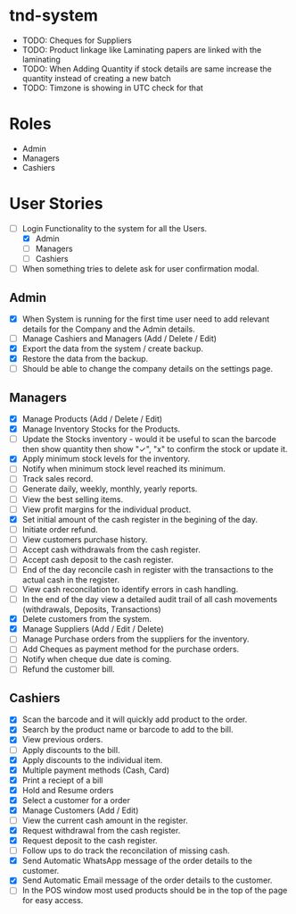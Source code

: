 # tnd-system

-   TODO: Cheques for Suppliers
-   TODO: Product linkage like Laminating papers are linked with the laminating
-   TODO: When Adding Quantity if stock details are same increase the quantity instead of creating a new batch
-   TODO: Timzone is showing in UTC check for that

# Roles

-   Admin
-   Managers
-   Cashiers

# User Stories

-   [ ] Login Functionality to the system for all the Users.
    -   [x] Admin
    -   [ ] Managers
    -   [ ] Cashiers
-   [ ] When something tries to delete ask for user confirmation modal.

## Admin

-   [x] When System is running for the first time user need to add relevant details for the Company and the Admin details.
-   [ ] Manage Cashiers and Managers (Add / Delete / Edit)
-   [x] Export the data from the system / create backup.
-   [x] Restore the data from the backup.
-   [ ] Should be able to change the company details on the settings page.

## Managers

-   [x] Manage Products (Add / Delete / Edit)
-   [x] Manage Inventory Stocks for the Products.
-   [ ] Update the Stocks inventory - would it be useful to scan the barcode then show quantity then show "✓", "x" to confirm the stock or update it.
-   [x] Apply minimum stock levels for the inventory.
-   [ ] Notify when minimum stock level reached its minimum.
-   [ ] Track sales record.
-   [ ] Generate daily, weekly, monthly, yearly reports.
-   [ ] View the best selling items.
-   [ ] View profit margins for the individual product.
-   [x] Set initial amount of the cash register in the begining of the day.
-   [ ] Initiate order refund.
-   [ ] View customers purchase history.
-   [ ] Accept cash withdrawals from the cash register.
-   [ ] Accept cash deposit to the cash register.
-   [ ] End of the day reconcile cash in register with the transactions to the actual cash in the register.
-   [ ] View cash reconcilation to identify errors in cash handling.
-   [ ] In the end of the day view a detailed audit trail of all cash movements (withdrawals, Deposits, Transactions)
-   [x] Delete customers from the system.
-   [x] Manage Suppliers (Add / Edit / Delete)
-   [ ] Manage Purchase orders from the suppliers for the inventory.
-   [ ] Add Cheques as payment method for the purchase orders.
-   [ ] Notify when cheque due date is coming.
-   [ ] Refund the customer bill.

## Cashiers

-   [x] Scan the barcode and it will quickly add product to the order.
-   [x] Search by the product name or barcode to add to the bill.
-   [x] View previous orders.
-   [ ] Apply discounts to the bill.
-   [x] Apply discounts to the individual item.
-   [x] Multiple payment methods (Cash, Card)
-   [x] Print a reciept of a bill
-   [x] Hold and Resume orders
-   [x] Select a customer for a order
-   [x] Manage Customers (Add / Edit)
-   [ ] View the current cash amount in the register.
-   [x] Request withdrawal from the cash register.
-   [x] Request deposit to the cash register.
-   [ ] Follow ups to do track the reconcilation of missing cash.
-   [x] Send Automatic WhatsApp message of the order details to the customer.
-   [x] Send Automatic Email message of the order details to the customer.
-   [ ] In the POS window most used products should be in the top of the page for easy access.
